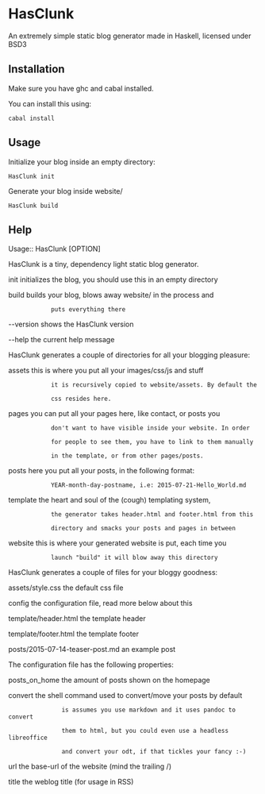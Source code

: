 HasClunk
========
An extremely simple static blog generator made in Haskell, licensed under BSD3

Installation
------------
Make sure you have ghc and cabal installed.

You can install this using:

    cabal install

Usage
-----
Initialize your blog inside an empty directory:

    HasClunk init

Generate your blog inside website/

    HasClunk build

Help
----
Usage:: HasClunk [OPTION]


HasClunk is a tiny, dependency light static blog generator.


  init        initializes the blog, you should use this in an empty directory

  build       builds your blog, blows away website/ in the process and

                puts everything there

  --version   shows the HasClunk version

  --help      the current help message


HasClunk generates a couple of directories for all your blogging pleasure:

  assets      this is where you put all your images/css/js and stuff

                it is recursively copied to website/assets. By default the

                css resides here.

  pages       you can put all your pages here, like contact, or posts you

                don't want to have visible inside your website. In order

                for people to see them, you have to link to them manually

                in the template, or from other pages/posts.

  posts       here you put all your posts, in the following format:

                YEAR-month-day-postname, i.e: 2015-07-21-Hello_World.md

  template    the heart and soul of the (cough) templating system,

                the generator takes header.html and footer.html from this

                directory and smacks your posts and pages in between

  website     this is where your generated website is put, each time you

                launch "build" it will blow away this directory


HasClunk generates a couple of files for your bloggy goodness:

  assets/style.css     the default css file

  config               the configuration file, read more below about this

  template/header.html the template header

  template/footer.html the template footer

  posts/2015-07-14-teaser-post.md an example post


The configuration file has the following properties:

  posts_on_home  the amount of posts shown on the homepage

  convert        the shell command used to convert/move your posts by default 

                   is assumes you use markdown and it uses pandoc to convert

                   them to html, but you could even use a headless libreoffice

                   and convert your odt, if that tickles your fancy :-)

  url            the base-url of the website (mind the trailing /)

  title          the weblog title (for usage in RSS)
